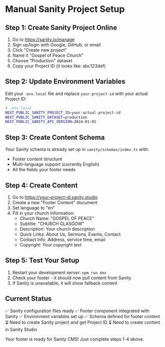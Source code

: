 # Manual Sanity Project Setup

## Step 1: Create Sanity Project Online
1. Go to https://sanity.io/manage
2. Sign up/login with Google, GitHub, or email
3. Click "Create new project"
4. Name it "Gospel of Peace Church"
5. Choose "Production" dataset
6. Copy your Project ID (it looks like: abc123def)

## Step 2: Update Environment Variables
Edit your `.env.local` file and replace `your-project-id` with your actual Project ID:

```bash
# .env.local
NEXT_PUBLIC_SANITY_PROJECT_ID=your-actual-project-id
NEXT_PUBLIC_SANITY_DATASET=production
NEXT_PUBLIC_SANITY_API_VERSION=2024-01-01
```

## Step 3: Create Content Schema
Your Sanity schema is already set up in `sanity/schemas/index.ts` with:
- Footer content structure
- Multi-language support (currently English)
- All the fields your footer needs

## Step 4: Create Content
1. Go to https://your-project-id.sanity.studio
2. Create a new "Footer Content" document
3. Set language to "en"
4. Fill in your church information:
   - Church Name: "GOSPEL OF PEACE"
   - Subtitle: "CHURCH GLASGOW"
   - Description: Your church description
   - Quick Links: About Us, Sermons, Events, Contact
   - Contact Info: Address, service time, email
   - Copyright: Your copyright text

## Step 5: Test Your Setup
1. Restart your development server: `npm run dev`
2. Check your footer - it should now pull content from Sanity
3. If Sanity is unavailable, it will show fallback content

## Current Status
✅ Sanity configuration files ready
✅ Footer component integrated with Sanity
✅ Environment variables set up
✅ Schema defined for footer content
⏳ Need to create Sanity project and get Project ID
⏳ Need to create content in Sanity Studio

Your footer is ready for Sanity CMS! Just complete steps 1-4 above.

